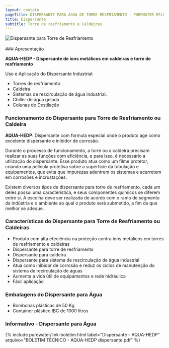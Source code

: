 ```yaml
---
layout: contato
pageTitle: DISPERSANTE PARA ÁGUA DE TORRE RESFRIAMENTO - PUREWATER EFLUENTES  
title: Dispersante  
subtitle: Torre de resfriamento e Caldeiras 
---
```

<img class="img-responsive pull-right" style="max-width: 100%;" src="../../website/images/Dispersante-agua-torre-de-resfriamento.png" alt="Dispersante para Torre de Resfriamento">

<br />
  <br />
### Apresentação 

**AQUA-HEDP - Dispersante de íons metálicos em caldeiras e torre de resfriamento**

>
Uso e Aplicação do Dispersante Industrial: 
- Torres de resfriamento
- Caldeira
- Sistemas de rescirculação de água industrial.
- Chiller de água gelada
- Colunas de Destilação
>

### Funcionamento do Dispersante para Torre de Resfriamento ou Caldeira

**AQUA-HEDP**: Dispersante com formula especial onde o produto age como excelente dispersante e inibidor de corrosão.

Durante o processo de funcionamento, a torre ou a caldeira precisam realizar as suas funções com eficiência, e para isso, é necessário a utilização do dispersante.
Esse produto atua como um filme protetor, criando uma película protetiva sobre a superficie da tubulação e equipamentos, que evita que impurezas adentrem os sistemas e acarretem em corrosões e incrustações. 

Existem diversos tipos de dispersante para torre de resfriamento, cada um deles possui uma característica, e seus componentes químicos se diferem entre si. A escolha deve ser realizada de acordo com o ramo de segmento da indústria e o ambiente ao qual o produto será submetido, a fim de que melhor se adeque.

### Características do Dispersante para Torre de Resfriamento ou Caldeiras

- Produto com alta efeciência na proteção contra íons metálicos em torres de resfriamento e caldeiras
- Dispersante para torre de resfriamento
- Dispersante para caldeira
- Dispersante para sistema de rescirculação de água industrial
- Atua como inibidor de corrosão e reduz os ciclos de manutenção do sistema de recirculação de águas
- Aumenta a vida útil de equipamentos e rede hidráulica
- Fácil aplicação


### Embalagens do Dispersante para Água

- Bombonas plásticas de 50 Kg
- Container plástico IBC de 1000 litros

### Informativo - Dispersante para Água

{% include purewater/link-boletim.html label="Dispersante - AQUA-HEDP" arquivo="BOLETIM TÉCNICO - AQUA-HEDP dispersante.pdf" %}




